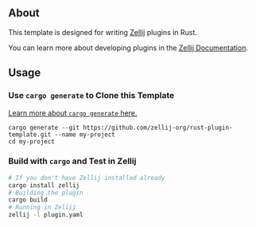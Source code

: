 ## About

This template is designed for writing [Zellij][zellij] plugins in Rust.

You can learn more about developing plugins in the [Zellij Documentation][docs].

[zellij]: https://github.com/zellij-org/zellij
[docs]: https://zellij.dev/documentation/plugins.html

## Usage

### Use `cargo generate` to Clone this Template

[Learn more about `cargo generate` here.](https://github.com/ashleygwilliams/cargo-generate)

```
cargo generate --git https://github.com/zellij-org/rust-plugin-template.git --name my-project
cd my-project
```

### Build with `cargo` and Test in Zellij

```sh
# If you don't have Zellij installed already
cargo install zellij
# Building the plugin
cargo build
# Running in Zellij
zellij -l plugin.yaml
```
